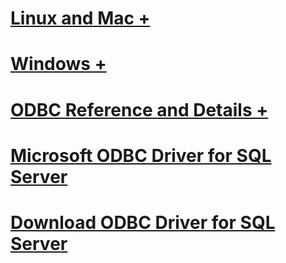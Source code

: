 # [Linux and Mac +](./linux-mac/TOC.md)
# [Windows +](./windows/TOC.md)

# [ODBC Reference and Details +](../../odbc/microsoft-open-database-connectivity-odbc.md)

# [Microsoft ODBC Driver for SQL Server](microsoft-odbc-driver-for-sql-server.md)
# [Download ODBC Driver for SQL Server](download-odbc-driver-for-sql-server.md)

